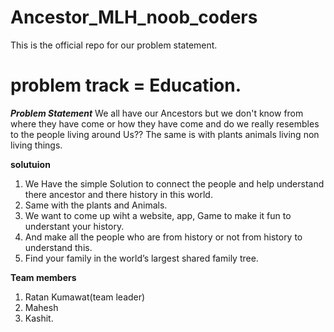 # Ancestor_MLH_noob_coders
This is the official repo for our  problem statement.

# problem track =  Education.

***Problem Statement*** 
We all have our Ancestors but we don't know from where they have come or how they have come and do we really resembles to the people living around Us??
The same is with plants animals living non living things.

**solutuion**
 1. We Have the simple Solution to connect the people and help understand there ancestor and there history in this world.
 2. Same with the plants and Animals.
 3. We want to come up wiht a website, app, Game to make it fun to understant your history.
 4. And make all the people who are from history or not from history to understand this.
 5. Find your family in the world’s largest shared family tree.


**Team members**
1. Ratan Kumawat(team leader)
2. Mahesh
3. Kashit.
